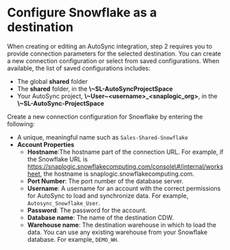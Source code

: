 # Configure Snowflake as a destination

When creating or editing an AutoSync integration, step 2 requires you to provide connection parameters for the selected destination. You can create a new connection configuration or select from saved configurations. When available, the list of saved configurations includes:

-   The global **shared** folder
-   The **shared** folder, in the **\\~SL-AutoSyncProjectSpace**
-   Your AutoSync project, **\\~User~<username\>\_<snaplogic\_org\>**, in the **\\~SL-AutoSync-ProjectSpace**

Create a new connection configuration for Snowflake by entering the following:

-   A unique, meaningful name such as `Sales-Shared-Snowflake`
-   **Account Properties**
    -   **Hostname**:The hostname part of the connection URL. For example, if the Snowflake URL is https://snaplogic.snowflakecomputing.com/console\#/internal/worksheet, the hostname is snaplogic.snowflakecomputing.com.
    -   **Port Number**: The port number of the database server.
    -   **Username**: A username for an account with the correct permissions for AutoSync to load and synchronize data. For example, `Autosync_Snowflake_User`.
    -   **Password**: The password for the account.
    -   **Database name**: The name of the destination CDW.
    -   **Warehouse name**: The destination warehouse in which to load the data. You can use any existing warehouse from your Snowflake database. For example, `DEMO_WH`.


